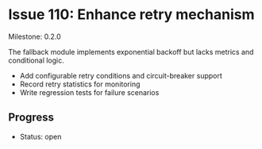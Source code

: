# Issue 110: Enhance retry mechanism
Milestone: 0.2.0

The fallback module implements exponential backoff but lacks metrics and conditional logic.

- Add configurable retry conditions and circuit-breaker support
- Record retry statistics for monitoring
- Write regression tests for failure scenarios

## Progress

- Status: open
